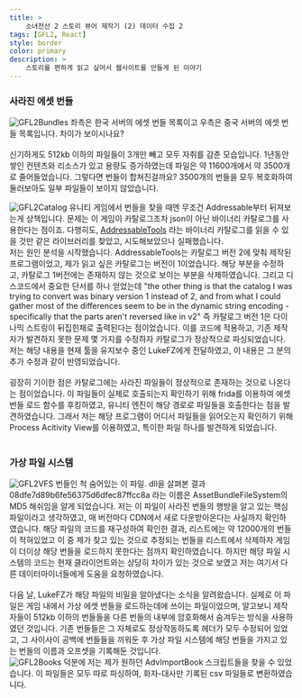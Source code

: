 ```yaml
---
title: >
    소녀전선 2 스토리 뷰어 제작기 (2) 데이터 수집 2
tags: [GFL2, React]
style: border
color: primary
description: >
    스토리를 편하게 읽고 싶어서 웹사이트를 만들게 된 이야기
---
```


### 사라진 에셋 번들
![GFL2Bundles](assets/gfl2bundles.png)
좌측은 한국 서버의 에셋 번들 목록이고 우측은 중국 서버의 에셋 번들 목록입니다. 차이가 보이시나요?<br>
<br>
신기하게도 512kb 이하의 파일들이 3개만 빼고 모두 자취를 감춘 모습입니다. 1년동안 쌓인 컨텐츠와 리소스가 있고 용량도 증가하였는데 파일은 약 11600개에서 약 3500개로 줄어들었습니다. 그렇다면 번들이 합쳐진걸까요? 3500개의 번들을 모두 복호화하여 둘러보아도 일부 파일들이 보이지 않았습니다.<br>

![GFL2Catalog](assets/gfl2catalog.png)
유니티 게임에서 번들을 찾을 때엔 무조건 Addressable부터 뒤져보는게 상책입니다. 문제는 이 게임이 카탈로그조차 json이 아닌 바이너리 카탈로그를 사용한다는 점이죠. 다행히도, [AddressableTools](https://github.com/nesrak1/AddressablesTools) 라는 바이너리 카탈로그를 읽을 수 있을 것만 같은 라이브러리를 찾았고, 시도해보았으나 실패했습니다.<br>
저는 원인 분석을 시작했습니다. AddressableTools는 카탈로그 버전 2에 맞춰 제작된 프로그램이었고, 제가 읽고 싶은 카탈로그는 버전이 1이었습니다. 해당 부분을 수정하고, 카탈로그 1버전에는 존재하지 않는 것으로 보이는 부분을 삭제하였습니다. 그리고 디스코드에서 중요한 단서를 하나 얻었는데 "the other thing is that the catalog I was trying to convert was binary version 1 instead of 2, and from what I could gather most of the differences seem to be in the dynamic string encoding - specifically that the parts aren't reversed like in v2" 즉 카탈로그 버전 1은 다이나믹 스트링이 뒤집힌채로 출력된다는 점이었습니다. 이를 코드에 적용하고, 기존 제작자가 발견하지 못한 문제 몇 가지를 수정하자 카탈로그가 정상적으로 파싱되었습니다. 저는 해당 내용을 현재 툴을 유지보수 중인 LukeFZ에게 전달하였고, 이 내용은 그 분의 추가 수정과 같이 반영되었습니다.<br>
<br>
굉장히 기이한 점은 카탈로그에는 사라진 파일들이 정상적으로 존재하는 것으로 나온다는 점이었습니다. 이 파일들이 실제로 호출되는지 확인하기 위해 frida를 이용하여 에셋 번들 로드 함수를 후킹하였고, 유니티 엔진이 해당 경로로 파일들을 호출한다는 점을 발견하였습니다. 그래서 저는 해당 프로그램이 어디서 파일들을 읽어오는지 확인하기 위해 Process Acitivity View를 이용하였고, 특이한 파일 하나를 발견하게 되었습니다.<br>
<br>
### 가상 파일 시스템
![GFL2VFS](assets/gfl2vfs.png)
번들인 척 숨어있는 이 파일. dll을 살펴본 결과 08dfe7d89b6fe56375d6dfec87ffcc8a 라는 이름은 AssetBundleFileSystem의 MD5 해쉬임을 알게 되었습니다. 저는 이 파일이 사라진 번들의 행방을 알고 있는 핵심 파일이라고 생각하였고, 매 버전마다 CDN에서 새로 다운받아온다는 사실까지 확인하였습니다. 해당 파일의 코드를 재구성하여 확인한 결과, 리스트에는 약 12000개의 번들이 적혀있었고 이 중 제가 찾고 있는 것으로 추정되는 번들을 리스트에서 삭제하자 게임이 더이상 해당 번들을 로드하지 못한다는 점까지 확인하였습니다. 하지만 해당 파일 시스템의 코드는 현재 클라이언트와는 상당히 차이가 있는 것으로 보였고 저는 여기서 다른 데이터마이너들에게 도움을 요청하였습니다.<br>
<br>
다음 날, LukeFZ가 해당 파일의 비밀을 알아냈다는 소식을 알려왔습니다. 실제로 이 파일은 게임 내에서 가상 에셋 번들을 로드하는데에 쓰이는 파일이었으며, 알고보니 제작자들이 512kb 이하의 번들들을 다른 번들의 내부에 암호화해서 숨겨두는 방식을 사용하였던 것입니다. 기존 번들들은 그 자체로도 정상작동하도록 헤더가 모두 수정되어 있었고, 그 사이사이 공백에 번들들을 끼워둔 후 가상 파일 시스템에 해당 번들을 가지고 있는 번들의 이름과 오프셋을 기록해둔 것입니다.<br>
![GFL2Books](assets/gfl2books.png)
덕분에 저는 제가 원하던 AdvImportBook 스크립트들을 찾을 수 있었습니다. 이 파일들은 모두 따로 파싱하여, 화자-대사만 기록된 csv 파일들로 변환하였습니다.